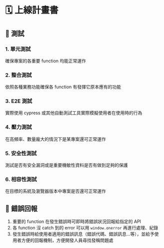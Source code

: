 # 🗓️ 上線計畫書

## 🧪 測試

### 1. 單元測試
確保專案的各重要 function 均能正常運作

### 2. 整合測試
依照各種業務功能確保各 function 有發揮它原本應有的功能

### 3. E2E 測試
實際使用 cypress 或其他自動測試工具實際模擬使用者在使用時的行為

### 4. 壓力測試
在高頻率、數量龐大的情況下是某專案還可正常運作

### 5. 安全性測試
測試是否有安全漏洞或是重要機敏性資料是否有做到足夠的保護

### 6. 相容性測試
在目標的系統及瀏覽器版本中專案是否還可正常運作

## 🚨 錯誤回報

1. 重要的 function 在發生錯誤時可即時將錯誤狀況回報給指定的 API
2. 各 function 沒 catch 到的 error 可以用 `window.onerror` 再進行處理、紀錄
3. 發生錯誤時給使用者適用的錯誤訊息（錯誤代碼、錯誤訊息...等），並給予使用者方便的回報機制，方便開發人員尋找發稱問題處